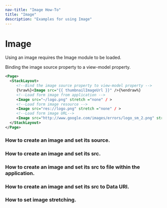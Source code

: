 ```yaml
---
nav-title: "Image How-To"
title: "Image"
description: "Examples for using Image"
---
```

# Image
Using an image requires the Image module to be loaded.
<snippet id='img-require'/>

Binding the image source property to a view-model property.
``` XML
<Page>
  <StackLayout>
     <!--Bind the image source property to view-model property -->
     {%raw%}<Image src="{{ thumbnailImageUrl }}" />{%endraw%}
     <!--Load form image from application -->
     <Image src="~/logo.png" stretch ="none" / > 
     <!--Load form image resource -->
     <Image src="res://logo.png" stretch ="none" / > 
     <!--Load form image URL-->
     <Image src="http://www.google.com/images/errors/logo_sm_2.png" stretch ="none" /> 
  </StackLayout>
</Page>
```
### How to create an image and set its source.
<snippet id='img-create'/>

### How to create an image and set its src.
<snippet id='img-create-src'/>

### How to create an image and set its src to file within the application.
<snippet id='img-create-local'/>

### How to create an image and set its src to Data URI.
<snippet id='img-create-datauri'/>

### How to set image stretching.
<snippet id='img-set-stretch'/>

